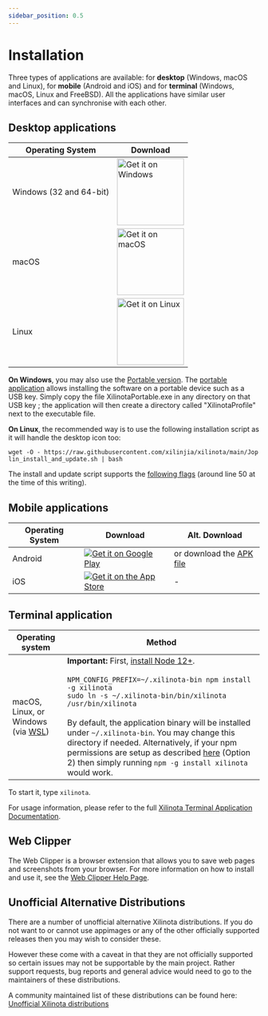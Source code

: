 ```yaml
---
sidebar_position: 0.5
---
```


# Installation

Three types of applications are available: for **desktop** (Windows, macOS and Linux), for **mobile** (Android and iOS) and for **terminal** (Windows, macOS, Linux and FreeBSD). All the applications have similar user interfaces and can synchronise with each other.

## Desktop applications

Operating System | Download
---|---
Windows (32 and 64-bit) | <a href='https://objects.xilinotausercontent.com/v2.12.19/Xilinota-Setup-2.12.19.exe?source=XilinotaWebsite&type=New'><img alt='Get it on Windows' width="134px" src='https://raw.githubusercontent.com/xilinjia/xilinota/main/Assets/WebsiteAssets/images/BadgeWindows.png'/></a>
macOS | <a href='https://objects.xilinotausercontent.com/v2.12.19/Xilinota-2.12.19.dmg?source=XilinotaWebsite&type=New'><img alt='Get it on macOS' width="134px" src='https://raw.githubusercontent.com/xilinjia/xilinota/main/Assets/WebsiteAssets/images/BadgeMacOS.png'/></a>
Linux | <a href='https://objects.xilinotausercontent.com/v2.12.19/Xilinota-2.12.19.AppImage?source=XilinotaWebsite&type=New'><img alt='Get it on Linux' width="134px" src='https://raw.githubusercontent.com/xilinjia/xilinota/main/Assets/WebsiteAssets/images/BadgeLinux.png'/></a>

**On Windows**, you may also use the <a href='https://objects.xilinotausercontent.com/v2.12.19/XilinotaPortable.exe?source=XilinotaWebsite&type=New'>Portable version</a>. The [portable application](https://en.wikipedia.org/wiki/Portable_application) allows installing the software on a portable device such as a USB key. Simply copy the file XilinotaPortable.exe in any directory on that USB key ; the application will then create a directory called "XilinotaProfile" next to the executable file.

**On Linux**, the recommended way is to use the following installation script as it will handle the desktop icon too:

<pre><code style="word-break: break-all">wget -O - https://raw.githubusercontent.com/xilinjia/xilinota/main/Joplin_install_and_update.sh | bash</code></pre>

The install and update script supports the [following flags](https://github.com/XilinJia/Xilinota/blob/main/Joplin_install_and_update.sh#L50) (around line 50 at the time of this writing).

## Mobile applications

Operating System | Download | Alt. Download
---|---|---
Android | <a href='https://play.google.com/store/apps/details?id=ac.mdiq.xilinota&utm_source=GitHub&utm_campaign=README&pcampaignid=MKT-Other-global-all-co-prtnr-py-PartBadge-Mar2515-1'><img alt='Get it on Google Play' style="max-height: 40px;" src='https://raw.githubusercontent.com/xilinjia/xilinota/main/Assets/WebsiteAssets/images/BadgeAndroid.png'/></a> | or download the [APK file](https://objects.xilinotausercontent.com/v2.12.3/xilinota-v2.12.3.apk?source=XilinotaWebsite&type=New)
iOS | <a href='https://itunes.apple.com/us/app/xilinota/id1315599797'><img alt='Get it on the App Store' style="max-height: 40px;" src='https://raw.githubusercontent.com/xilinjia/xilinota/main/Assets/WebsiteAssets/images/BadgeIOS.png'/></a> | -

## Terminal application

Operating system | Method
-----------------|----------------
macOS, Linux, or Windows (via [WSL](https://msdn.microsoft.com/en-us/commandline/wsl/faq?f=255&MSPPError=-2147217396)) | **Important:** First, [install Node 12+](https://nodejs.org/en/download/package-manager/).<br/><br/>`NPM_CONFIG_PREFIX=~/.xilinota-bin npm install -g xilinota`<br/>`sudo ln -s ~/.xilinota-bin/bin/xilinota /usr/bin/xilinota`<br><br>By default, the application binary will be installed under `~/.xilinota-bin`. You may change this directory if needed. Alternatively, if your npm permissions are setup as described [here](https://docs.npmjs.com/getting-started/fixing-npm-permissions#option-2-change-npms-default-directory-to-another-directory) (Option 2) then simply running `npm -g install xilinota` would work.

To start it, type `xilinota`.

For usage information, please refer to the full [Xilinota Terminal Application Documentation](https://xilinotaapp.org/help/apps/terminal/).

## Web Clipper

The Web Clipper is a browser extension that allows you to save web pages and screenshots from your browser. For more information on how to install and use it, see the [Web Clipper Help Page](https://github.com/XilinJia/Xilinota/blob/main/readme/apps/clipper.md).

## Unofficial Alternative Distributions

There are a number of unofficial alternative Xilinota distributions. If you do not want to or cannot use appimages or any of the other officially supported releases then you may wish to consider these.

However these come with a caveat in that they are not officially supported so certain issues may not be supportable by the main project. Rather support requests, bug reports and general advice would need to go to the maintainers of these distributions.

A community maintained list of these distributions can be found here: [Unofficial Xilinota distributions](https://discourse.xilinotaapp.org/t/unofficial-alternative-xilinota-distributions/23703)
